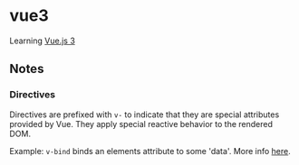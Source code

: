 # vue3
Learning [Vue.js 3](https://v3.vuejs.org/guide/introduction.html#what-is-vue-js)

## Notes

### Directives

Directives are prefixed with `v-` to indicate that they are special attributes provided by Vue. They apply special reactive behavior to the rendered DOM.

Example: `v-bind` binds an elements attribute to some 'data'. More info [here](https://v3.vuejs.org/api/directives.html#v-bind).